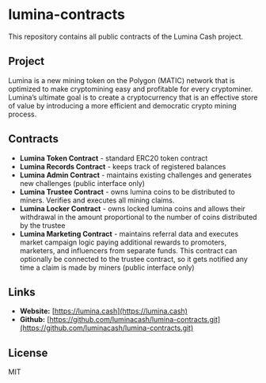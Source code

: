 # lumina-contracts

This repository contains all public contracts of the Lumina Cash project.

## Project

Lumina is a new mining token on the Polygon (MATIC) network that is optimized to
make cryptomining easy and profitable for every cryptominer. Lumina’s ultimate goal is
to create a cryptocurrency that is an effective store of value by introducing a more
efficient and democratic crypto mining process.

## Contracts

- **Lumina Token Contract** - standard ERC20 token contract
- **Lumina Records Contract** - keeps track of registered balances
- **Lumina Admin Contract** - maintains existing challenges and generates new challenges (public interface only)
- **Lumina Trustee Contract** - owns lumina coins to be distributed to miners. Verifies and executes all mining claims.
- **Lumina Locker Contract** - owns locked lumina coins and allows their withdrawal in the amount proportional to the number of coins distributed by the trustee
- **Lumina Marketing Contract** - maintains referral data and executes market campaign logic paying additional rewards to promoters, marketers, and influencers from separate funds. This contract can optionally be connected to the trustee contract, so it gets notified any time a claim is made by miners  (public interface only)

## Links

* **Website:** [https://lumina.cash](https://lumina.cash)
* **Github:** [https://github.com/luminacash/lumina-contracts.git](https://github.com/luminacash/lumina-contracts.git)

## License

MIT

